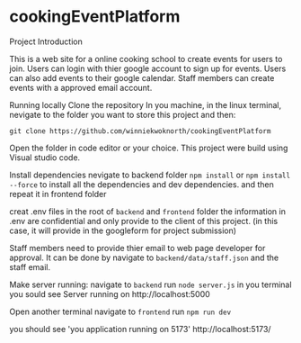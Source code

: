 # cookingEventPlatform


Project Introduction

This is a web site for a online cooking school to create events for users to join. 
Users can login with thier google account to sign up for events. Users can also add events to their google calendar.  Staff members can create events with a approved email account. 

Running locally
Clone the repository
In you machine, in the linux terminal, nevigate to the folder you want to store this project and then:

`git clone https://github.com/winniekwoknorth/cookingEventPlatform`

Open the folder in code editor or your choice. This project were build using Visual studio code.

Install dependencies
nevigate to backend folder
`npm install` or `npm install --force`
to install all the dependencies and dev dependencies.
and then repeat it in frontend folder

creat .env files in the root of `backend` and `frontend` folder
the information in .env are confidential and only provide to the client of this project. 
(in this case, it will provide in the googleform for project submission)

Staff members need to provide thier email to web page developer for approval.
It can be done by navigate to `backend/data/staff.json` and the staff email.

Make server running:
navigate to `backend`
run `node server.js` in you terminal
you sould see  Server running on http://localhost:5000

Open another terminal
navigate to `frontend`
run `npm run dev`

you should see 'you application running on 5173'
http://localhost:5173/


